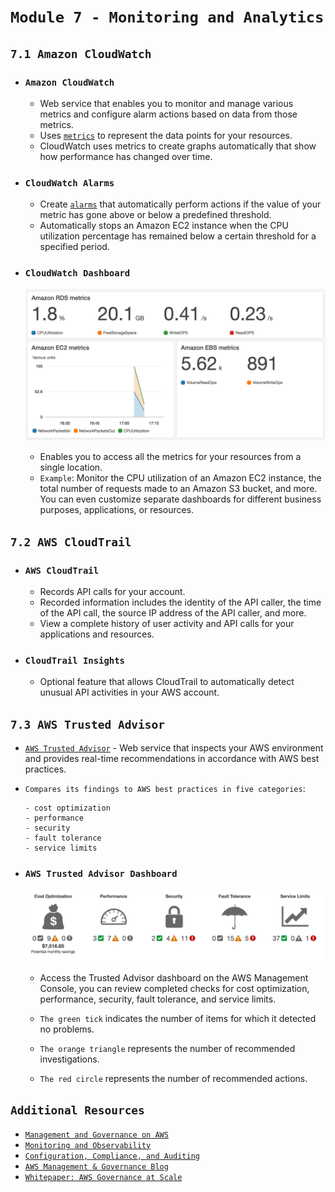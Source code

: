 # `Module 7 - Monitoring and Analytics`

## `7.1 Amazon CloudWatch`

- ### `Amazon CloudWatch`
  - Web service that enables you to monitor and manage various metrics and configure alarm actions based on data from those metrics.
  - Uses [`metrics`](https://docs.aws.amazon.com/AmazonCloudWatch/latest/monitoring/working_with_metrics.html) to represent the data points for your resources.
  - CloudWatch uses metrics to create graphs automatically that show how performance has changed over time.
- ### `CloudWatch Alarms`
  - Create [`alarms`](https://docs.aws.amazon.com/AmazonCloudWatch/latest/monitoring/AlarmThatSendsEmail.html) that automatically perform actions if the value of your metric has gone above or below a predefined threshold.
  - Automatically stops an Amazon EC2 instance when the CPU utilization percentage has remained below a certain threshold for a specified period.
- ### `CloudWatch Dashboard`

  ![CloudWatch Dashboard](assets/ModuleSeven/cloudwatch-dashboard.png)

  - Enables you to access all the metrics for your resources from a single location.
  - `Example`: Monitor the CPU utilization of an Amazon EC2 instance, the total number of requests made to an Amazon S3 bucket, and more. You can even customize separate dashboards for different business purposes, applications, or resources.

## `7.2 AWS CloudTrail`

- ### `AWS CloudTrail`
  - Records API calls for your account.
  - Recorded information includes the identity of the API caller, the time of the API call, the source IP address of the API caller, and more.
  - View a complete history of user activity and API calls for your applications and resources.
- ### `CloudTrail Insights`
  - Optional feature that allows CloudTrail to automatically detect unusual API activities in your AWS account.

## `7.3 AWS Trusted Advisor`

- [`AWS Trusted Advisor`](https://aws.amazon.com/premiumsupport/technology/trusted-advisor/) - Web service that inspects your AWS environment and provides real-time recommendations in accordance with AWS best practices.
- `Compares its findings to AWS best practices in five categories`:

  ```
  - cost optimization
  - performance
  - security
  - fault tolerance
  - service limits
  ```

- ### `AWS Trusted Advisor Dashboard`

  ![AWS Trusted Advisor dashboard](assets/ModuleSeven/trusted-advisor-dashboard.jpg)

  - Access the Trusted Advisor dashboard on the AWS Management Console, you can review completed checks for cost optimization, performance, security, fault tolerance, and service limits.

  - `The green tick` indicates the number of items for which it detected no problems.
  - `The orange triangle` represents the number of recommended investigations.
  - `The red circle` represents the number of recommended actions.

## `Additional Resources`

- [`Management and Governance on AWS`](https://aws.amazon.com/products/management-tools)
- [`Monitoring and Observability`](https://aws.amazon.com/products/management-tools/use-cases/monitoring-and-observability/)
- [`Configuration, Compliance, and Auditing`](https://aws.amazon.com/products/management-tools/use-cases/configuration-compliance-and-auditing/)
- [`AWS Management & Governance Blog`](https://aws.amazon.com/blogs/mt/)
- [`Whitepaper: AWS Governance at Scale`](https://docs.aws.amazon.com/whitepapers/latest/aws-governance-at-scale/introduction.html)
